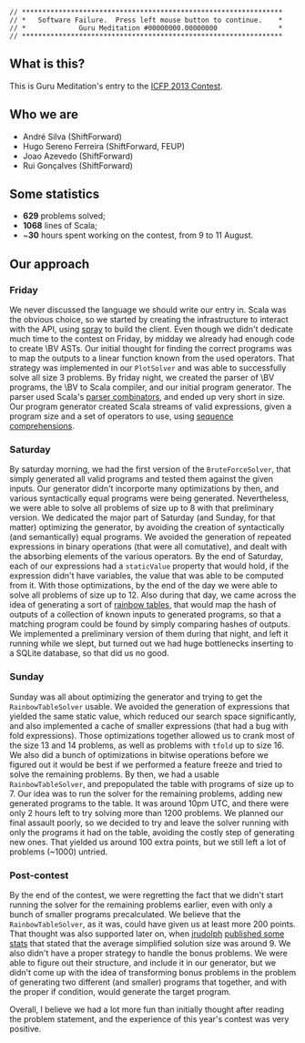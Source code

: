 ```
// ****************************************************************
// *   Software Failure.  Press left mouse button to continue.    *
// *             Guru Meditation #00000000.00000000               *
// ****************************************************************
```

## What is this?

This is Guru Meditation's entry to the
[ICFP 2013 Contest](http://icfpc2013.cloudapp.net/).

## Who we are

* André Silva (ShiftForward)
* Hugo Sereno Ferreira (ShiftForward, FEUP)
* Joao Azevedo (ShiftForward)
* Rui Gonçalves (ShiftForward)

## Some statistics

* **629** problems solved;
* **1068** lines of Scala;
* ~**30** hours spent working on the contest, from 9 to 11 August.

## Our approach

### Friday

We never discussed the language we should write our entry in. Scala was the
obvious choice, so we started by creating the infrastructure to interact with
the API, using [spray][spray.io] to build the client. Even though we didn't
dedicate much time to the contest on Friday, by midday we already had enough
code to create \BV ASTs. Our initial thought for finding the correct programs
was to map the outputs to a linear function known from the used operators. That
strategy was implemented in our `PlotSolver` and was able to successfully solve
all size 3 problems. By friday night, we created the parser of \BV programs, the
\BV to Scala compiler, and our initial program generator. The parser used
Scala's [parser combinators][par-comb], and ended up very short in size. Our
program generator created Scala streams of valid expressions, given a program
size and a set of operators to use, using [sequence comprehensions][seq-comp].

### Saturday

By saturday morning, we had the first version of the `BruteForceSolver`, that
simply generated all valid programs and tested them against the given
inputs. Our generator didn't incorporte many optimizations by then, and various
syntactically equal programs were being generated. Nevertheless, we were able to
solve all problems of size up to 8 with that preliminary version. We dedicated
the major part of Saturday (and Sunday, for that matter) optimizing the
generator, by avoiding the creation of syntactically (and semantically) equal
programs. We avoided the generation of repeated expressions in binary operations
(that were all comutative), and dealt with the absorbing elements of the various
operators. By the end of Saturday, each of our expressions had a `staticValue`
property that would hold, if the expression didn't have variables, the value
that was able to be computed from it. With those optimizations, by the end of
the day we were able to solve all problems of size up to 12. Also during that
day, we came across the idea of generating a sort of [rainbow tables][rainbow],
that would map the hash of outputs of a collection of known inputs to generated
programs, so that a matching program could be found by simply comparing hashes
of outputs. We implemented a preliminary version of them during that night, and
left it running while we slept, but turned out we had huge bottlenecks inserting
to a SQLite database, so that did us no good.

### Sunday

Sunday was all about optimizing the generator and trying to get the
`RainbowTableSolver` usable. We avoided the generation of expressions that
yielded the same static value, which reduced our search space significantly, and
also implemented a cache of smaller expressions (that had a bug with fold
expressions). Those optimizations together allowed us to crank most of the size
13 and 14 problems, as well as problems with `tfold` up to size 16. We also did
a bunch of optimizations in bitwise operations before we figured out it would be
best if we performed a feature freeze and tried to solve the remaining
problems. By then, we had a usable `RainbowTableSolver`, and prepopulated the
table with programs of size up to 7. Our idea was to run the solver for the
remaining problems, adding new generated programs to the table. It was around
10pm UTC, and there were only 2 hours left to try solving more than 1200
problems. We planned our final assault poorly, so we decided to try and leave
the solver running with only the programs it had on the table, avoiding the
costly step of generating new ones. That yielded us around 100 extra points, but
we still left a lot of problems (~1000) untried.

### Post-contest

By the end of the contest, we were regretting the fact that we didn't start
running the solver for the remaining problems earlier, even with only a bunch of
smaller programs precalculated. We believe that the `RainbowTableSolver`, as it
was, could have given us at least more 200 points. That thought was also
supported later on, when [jrudolph][jrudolph]
[published some stats][jrudolph-pm] that stated that the average simplified
solution size was around 9. We also didn't have a proper strategy to handle the
bonus problems. We were able to figure out their structure, and include it in
our generator, but we didn't come up with the idea of transforming bonus
problems in the problem of generating two different (and smaller) programs that
together, and with the proper if condition, would generate the target program.

Overall, I believe we had a lot more fun than initially thought after reading
the problem statement, and the experience of this year's contest was very
positive.

[spray.io]: http://spray.io/
[seq-comp]: http://docs.scala-lang.org/tutorials/tour/sequence-comprehensions.html
[par-comb]: http://www.scala-lang.org/api/current/index.html#scala.util.parsing.combinator.Parsers
[rainbow]: http://en.wikipedia.org/wiki/Rainbow_table
[jrudolph]: http://github.com/jrudolph
[jrudolph-pm]: http://gist.github.com/jrudolph/83afde5c992bd94666c8
